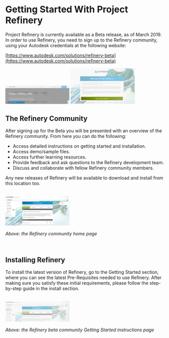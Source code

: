 # Getting Started With Project Refinery

Project Refinery is currently available as a Beta release, as of March 2019. In order to use Refinery, you need to sign up to the Refinery community, using your Autodesk credentials at the following website:

[https://www.autodesk.com/solutions/refinery-beta](https://www.autodesk.com/solutions/refinery-beta)

<img src="../assets/hello/install1.png" style="width:200px;"/>

<img src="../assets/hello/install2.png" style="width:200px;"/>

## The Refinery Community

After signing up for the Beta you will be presented with an overview of the Refinery community. From here you can do the following:

* Access detailed instructions on getting started and installation.
* Access demo/sample files.
* Access further learning resources.
* Provide feedback and ask questions to the Refinery development team.
* Discuss and collaborate with fellow Refinery community members.

Any new releases of Refinery will be available to download and install from this location too.

<br/>

<img src="../assets/hello/install3.png" style="width:200px;"/>

_Above: the Refinery community home page_

<br/>

## Installing Refinery

To install the latest version of Refinery, go to the Getting Started section, where you can see the latest Pre-Requisites needed to use Refinery. After making sure you satisfy these initial requirements, please follow the step-by-step guide in the install section.

<br/>

<img src="../assets/hello/install4.png" style="width:200px;"/>

_Above: the Refinery beta community Getting Started instructions page_

